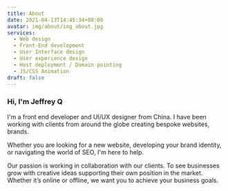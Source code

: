 ```yaml
---
title: About
date: 2021-04-13T14:45:34+08:00
avatar: img/about/img_about.jpg
services:
  - Web design
  - Front-End development
  - User Interface design
  - User experience design
  - Host deployment / Domain pointing
  - JS/CSS Animation
draft: false
---
```

### Hi, I'm Jeffrey Q
I'm a front end developer and UI/UX designer from China. I have been working with clients from around the globe creating bespoke websites, brands.

Whether you are looking for a new website, developing your brand identity, or navigating the world of SEO, I'm here to help.

Our passion is working in collaboration with our clients. To see businesses grow with creative ideas supporting their own position in the market. Whether it’s online or offline, we want you to achieve your business goals.